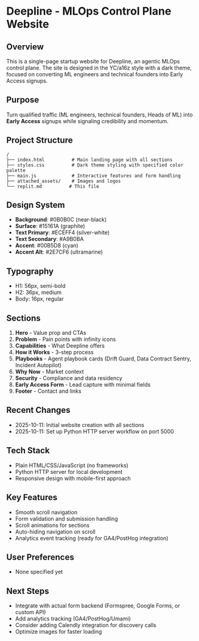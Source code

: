 # Deepline - MLOps Control Plane Website

## Overview
This is a single-page startup website for Deepline, an agentic MLOps control plane. The site is designed in the YC/a16z style with a dark theme, focused on converting ML engineers and technical founders into Early Access signups.

## Purpose
Turn qualified traffic (ML engineers, technical founders, Heads of ML) into **Early Access** signups while signaling credibility and momentum.

## Project Structure
```
/
├── index.html          # Main landing page with all sections
├── styles.css          # Dark theme styling with specified color palette
├── main.js             # Interactive features and form handling
├── attached_assets/    # Images and logos
└── replit.md          # This file
```

## Design System
- **Background**: #0B0B0C (near-black)
- **Surface**: #15161A (graphite)
- **Text Primary**: #ECEFF4 (silver-white)
- **Text Secondary**: #A9B0BA
- **Accent**: #00B5D8 (cyan)
- **Accent Alt**: #2E7CF6 (ultramarine)

## Typography
- H1: 56px, semi-bold
- H2: 36px, medium
- Body: 16px, regular

## Sections
1. **Hero** - Value prop and CTAs
2. **Problem** - Pain points with infinity icons
3. **Capabilities** - What Deepline offers
4. **How it Works** - 3-step process
5. **Playbooks** - Agent playbook cards (Drift Guard, Data Contract Sentry, Incident Autopilot)
6. **Why Now** - Market context
7. **Security** - Compliance and data residency
8. **Early Access Form** - Lead capture with minimal fields
9. **Footer** - Contact and links

## Recent Changes
- 2025-10-11: Initial website creation with all sections
- 2025-10-11: Set up Python HTTP server workflow on port 5000

## Tech Stack
- Plain HTML/CSS/JavaScript (no frameworks)
- Python HTTP server for local development
- Responsive design with mobile-first approach

## Key Features
- Smooth scroll navigation
- Form validation and submission handling
- Scroll animations for sections
- Auto-hiding navigation on scroll
- Analytics event tracking (ready for GA4/PostHog integration)

## User Preferences
- None specified yet

## Next Steps
- Integrate with actual form backend (Formspree, Google Forms, or custom API)
- Add analytics tracking (GA4/PostHog/Umami)
- Consider adding Calendly integration for discovery calls
- Optimize images for faster loading
